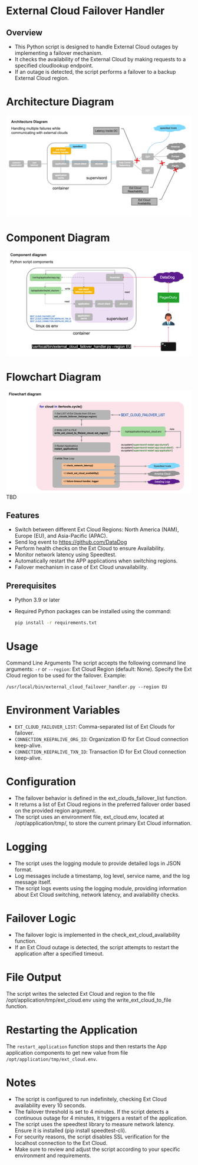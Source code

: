 # External Cloud Failover Handler

## Overview

- This Python script is designed to handle External Cloud outages by implementing a failover mechanism. 
- It checks the availability of the External Cloud by making requests to a specified cloudlookup endpoint. 
- If an outage is detected, the script performs a failover to a backup External Cloud region.

# Architecture Diagram
![_1_Architecture_Diagram.png](Doc%2F_1_Architecture_Diagram.png)

# Component Diagram
![_2_Component_Diagram.png](Doc%2F_2_Component_Diagram.png)

# Flowchart Diagram
![_3_Flowchart_Diagram.png](Doc%2F_3_Flowchart_Diagram.png)TBD

## Features

- Switch between different Ext Cloud Regions: North America (NAM), Europe (EU), and Asia-Pacific (APAC).
- Send log event to https://github.com/DataDog
- Perform health checks on the Ext Cloud to ensure Availability.
- Monitor network latency using Speedtest.
- Automatically restart the APP applications when switching regions.
- Failover mechanism in case of Ext Cloud unavailability.

## Prerequisites

- Python 3.9 or later
- Required Python packages can be installed using the command:

  ```bash
  pip install -r requirements.txt
  ```

# Usage

Command Line Arguments
The script accepts the following command line arguments:
`-r` or `--region`: Ext Cloud Region (default: None). 
Specify the Ext Cloud region to be used for the failover.
Example:
```commandline
/usr/local/bin/external_cloud_failover_handler.py --region EU
```

# Environment Variables
- `EXT_CLOUD_FAILOVER_LIST`: Comma-separated list of Ext Clouds for failover.
- `CONNECTION_KEEPALIVE_ORG_ID`: Organization ID for Ext Cloud connection keep-alive.
- `CONNECTION_KEEPALIVE_TXN_ID`: Transaction ID for Ext Cloud connection keep-alive.

# Configuration
- The failover behavior is defined in the ext_clouds_failover_list function. 
- It returns a list of Ext Cloud regions in the preferred failover order based on the provided region argument.
- The script uses an environment file, ext_cloud.env, located at /opt/application/tmp/, to store the current primary Ext Cloud information.

# Logging
- The script uses the logging module to provide detailed logs in JSON format. 
- Log messages include a timestamp, log level, service name, and the log message itself.
- The script logs events using the logging module, providing information about Ext Cloud switching, network latency, and availability checks.

# Failover Logic
- The failover logic is implemented in the check_ext_cloud_availability function. 
- If an Ext Cloud outage is detected, the script attempts to restart the application after a specified timeout.

# File Output
The script writes the selected Ext Cloud and region to the file /opt/application/tmp/ext_cloud.env using the write_ext_cloud_to_file function.

# Restarting the Application
The `restart_application` function stops and then restarts the App application components to get new value from file `/opt/application/tmp/ext_cloud.env`.

# Notes
- The script is configured to run indefinitely, checking Ext Cloud availability every 10 seconds.
- The failover threshold is set to 4 minutes. If the script detects a continuous outage for 4 minutes, it triggers a restart of the application.
- The script uses the speedtest library to measure network latency. Ensure it is installed (pip install speedtest-cli).
- For security reasons, the script disables SSL verification for the localhost connection to the Ext Cloud. 
- Make sure to review and adjust the script according to your specific environment and requirements.
